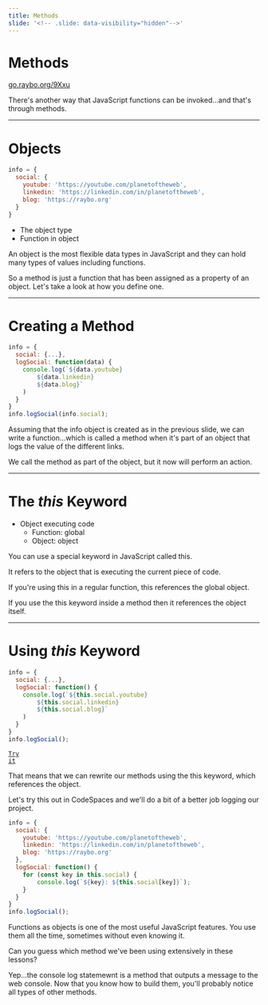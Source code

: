 ```yaml
---
title: Methods
slide: '<!-- .slide: data-visibility="hidden"-->'
---
```


<!-- .slide: data-state="layout-title" class="bg-dark"-->

# Methods

<div class="slide-link"><a href="https://go.raybo.org/9Xxu"><i class="fab fa-slideshare"></i> go.raybo.org/9Xxu</a></div>

> >

There's another way that JavaScript functions can be invoked...and that's through methods.

---
# Objects

```js
info = {
  social: {
    youtube: 'https://youtube.com/planetoftheweb',
    linkedin: 'https://linkedin.com/in/planetoftheweb',
    blog: 'https://raybo.org'
  }
}
```

- The object type
- Function in object

> >

An object is the most flexible data types in JavaScript and they can hold many types of values including functions.

So a method is just a function that has been assigned as a property of an object. Let's take a look at how you define one.

---

# Creating a Method

```js
info = {
  social: {...},
  logSocial: function(data) {
    console.log(`${data.youtube}
        ${data.linkedin}
        ${data.blog}`
    )
  }
}
info.logSocial(info.social);
```

> >

Assuming that the info object is created as in the previous slide, we can write a function...which is called a method when it's part of an object that logs the value of the different links.

We call the method as part of the object, but it now will perform an action.


---

# The _this_ Keyword

- Object executing code
    - Function: global
    - Object: object

> >

You can use a special keyword in JavaScript called this.

It refers to the object that is executing the current piece of code.

If you're using this in a regular function, this references the global object.

If you use the this keyword inside a method then it references the object itself.

---

# Using _this_ Keyword

```js
info = {
  social: {...},
  logSocial: function() {
    console.log(`${this.social.youtube}
        ${this.social.linkedin}
        ${this.social.blog}`
    )
  }
}
info.logSocial();
```

<a href="https://github.dev/LinkedInLearning/javascript-functions-2502735/tree/01_06b" target="_blank"><code class="code-royal">Try it</code></a>

> >

That means that we can rewrite our methods using the this keyword, which references the object.

Let's try this out in CodeSpaces and we'll do a bit of a better job logging our project.

```js
info = {
  social: {
    youtube: 'https://youtube.com/planetoftheweb',
    linkedin: 'https://linkedin.com/in/planetoftheweb',
    blog: 'https://raybo.org'
  },
  logSocial: function() {
    for (const key in this.social) {
        console.log(`${key}: ${this.social[key]}`);
    }
  }
}
info.logSocial();
```

Functions as objects is one of the most useful JavaScript features. You use them all the time, sometimes without even knowing it.

Can you guess which method we've been using extensively in these lessons?

Yep...the console log statemewnt is a method that outputs a message to the web console. Now that you know how to build them, you'll probably notice all types of other methods.